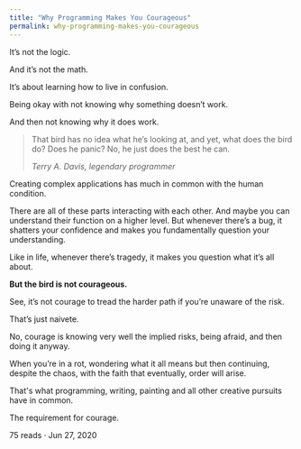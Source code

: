 ```yaml
---
title: "Why Programming Makes You Courageous"
permalink: why-programming-makes-you-courageous
---
```

It’s not the logic.

And it’s not the math.

It’s about learning how to live in confusion.

Being okay with not knowing why something doesn’t work.

And then not knowing why it does work.

> That bird has no idea what he’s looking at, and yet, what does the bird do? Does he panic? No, he just does the best he can.
> 
> <cite>Terry A. Davis, legendary programmer</cite>

Creating complex applications has much in common with the human condition.

There are all of these parts interacting with each other. And maybe you can understand their function on a higher level. But whenever there’s a bug, it shatters your confidence and makes you fundamentally question your understanding.

Like in life, whenever there’s tragedy, it makes you question what it’s all about.

**But the bird is not courageous.**

See, it’s not courage to tread the harder path if you’re unaware of the risk.

That’s just naivete.

No, courage is knowing very well the implied risks, being afraid, and then doing it anyway.

When you’re in a rot, wondering what it all means but then continuing, despite the chaos, with the faith that eventually, order will arise.

That's what programming, writing, painting and all other creative pursuits have in common.

The requirement for courage.

75 reads · Jun 27, 2020